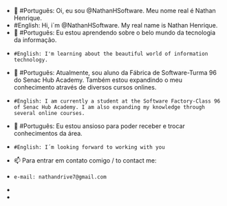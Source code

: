- 👋 #Português: Oi, eu sou @NathanHSoftware. Meu nome real é Nathan Henrique.   
-    #English: Hi, i´m @NathanHSoftware. My real name is Nathan Henrique.
- 👀 #Português: Eu estou aprendendo sobre o belo mundo da tecnologia da informação.
-     #English: I'm learning about the beautiful world of information technology.
- 🌱 #Português: Atualmente, sou aluno da Fábrica de Software-Turma 96 do Senac Hub Academy. Também estou expandindo o meu conhecimento através de diversos cursos onlines.
-     #English: I am currently a student at the Software Factory-Class 96 of Senac Hub Academy. I am also expanding my knowledge through several online courses.
- 💞️ #Português: Eu estou ansioso para poder receber e trocar conhecimentos da área. 
-     #English: I´m looking forward to working with you
- 📫 Para entrar em contato comigo / to contact me:
-     e-mail: nathandrive7@gmail.com
-   
-     
<!---
NathanHSoftware/NathanHSoftware is a ✨ special ✨ repository because its `README.md` (this file) appears on your GitHub profile.
You can click the Preview link to take a look at your changes.
--->
